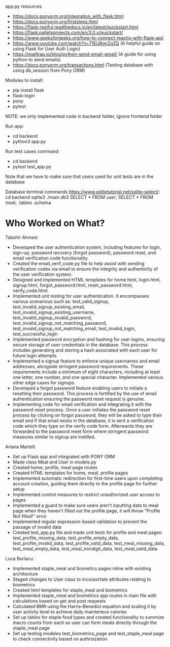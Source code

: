 app.py resources 
- https://docs.ponyorm.org/integration_with_flask.html
- https://docs.ponyorm.org/firststeps.html
- https://flask-restful.readthedocs.io/en/latest/quickstart.html
- https://flask.palletsprojects.com/en/3.0.x/quickstart/
- https://www.geeksforgeeks.org/how-to-connect-reactjs-with-flask-api/
- https://www.youtube.com/watch?v=71EU8gnZqZQ  (A helpful guide on using Flask for User Auth Login)
- https://mailtrap.io/blog/python-send-email-gmail/ (A guide for using python to send emails)
- https://docs.ponyorm.org/transactions.html (Testing database with using db_session from Pony ORM)

Modules to install:

- pip install flask
- flask-login
- pony
- pytest

NOTE: we only implemented code in backend folder, ignore frontend folder

Run app: 

- cd backend
- python3 app.py

Run test cases command:
- cd backend
- pytest test_app.py

Note that we have to make sure that users used for unit tests are in the database

Database terminal commands https://www.sqlitetutorial.net/sqlite-select/:
cd backend
sqlite3 ./main.db3
SELECT * FROM user;
SELECT * FROM meal;
.tables
.schema

# Who Worked on What?
Tabshir Ahmed:
- Developed the user authentication system, including features for login, sign-up, password recovery (forgot password), password reset, and email verification code functionality.
- Created the email_verif_code.py file to help assist with sending verification codes via email to ensure the integrity and authenticity of the user verification system.
- Designed and implemented HTML templates for home.html, login.html, signup.html, forgot_password.html, reset_password.html, verify_code.html.
- Implemented unit testing for user authentication. It encompasses various scenarious such as: test_valid_signup, test_invalid_signup_existing_email, test_invalid_signup_existing_username, test_invalid_signup_invalid_password, test_invalid_signup_not_matching_password, test_invalid_signup_not_matching_email, test_invalid_login, test_successful_login
- Implemented password encryption and hashing for user logins, ensuring secure storage of user credentials in the database. This process includes generating and storing a hash associated with each user for future login attempts.
- Implemented a signup feature to enforce unique usernames and email addresses, alongside stringent password requirements. These requirements include a minimum of eight characters, including at least one letter, one number, and one special character. Implemented various other edge cases for signups.
- Developed a forgot password feature enabling users to initiate a resetting their password. This process is fortified by the use of email authentication ensuring the password reset request is genuine.
- Implementing code for email verification and integrating it with the password reset process. Once a user initiates the password reset process by clicking on forgot password, they will be asked to type their email and if that email exists in the database, it is sent a verification code which they type on the verify code form. Afterwards they are forwarded to the password reset form where stringent password measures similar to signup are instilled.

Ariana Martell:
- Set up Flask app and integrated with PONY ORM
- Made class Meal and User in models.py
- Created home, profile, meal page routes
- Created HTML templates for home, meal, profile pages
- Implemented automatic redirection for first-time users upon completing account creation, guiding them directly to the profile page for further setup
- Implemented control measures to restrict unauthorized user access to pages
- Implemented a guard to make sure users aren't inputting data to meal page when they haven't filled out the profile page, it will throw "Profile Not filled!" error
- Implemented regular expression-based validation to prevent the passage of invalid data
- Created test_app.py file and made unit tests for profile and meal pages: test_profile_missing_data, test_profile_empty_data, test_profile_invalid_data, test_profile_valid_data, test_meal_missing_data, test_meal_empty_data, test_meal_nondigit_data, test_meal_valid_data

Luca Burlacu:
- Implemented staple_meal and biometics pages inline with existing architecture 
- Staged changes to User class to incorportate attributes relating to biometrics 
- Created html templates for staple_meal and biometrics
- Implemented staple_meal and biometrics app routes in main file with calculations based on get and post requests
- Calculated BMR using the Harris–Benedict equation and scaling it by user activity level to achieve daily maintenece calories
- Set up tables for staple food types and created functionality to summize macro counts from each so user can form meals directly through the staple_meal page
- Set up testing modeles test_biometrics_page and test_staple_meal page to check connectivity based on authroization 
